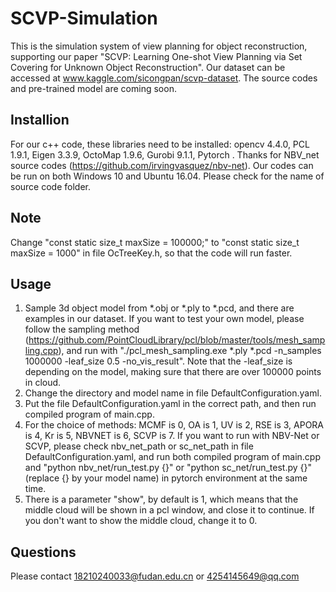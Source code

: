 # SCVP-Simulation
This is the simulation system of view planning for object reconstruction, supporting our paper "SCVP: Learning One-shot View Planning via Set Covering for Unknown Object Reconstruction". Our dataset can be accessed at www.kaggle.com/sicongpan/scvp-dataset. The source codes and pre-trained model are coming soon.
## Installion
For our c++ code, these libraries need to be installed: opencv 4.4.0, PCL 1.9.1, Eigen 3.3.9, OctoMap 1.9.6, Gurobi 9.1.1, Pytorch .
Thanks for NBV_net source codes (https://github.com/irvingvasquez/nbv-net).
Our codes can be run on both Windows 10 and Ubuntu 16.04. Please check for the name of source code folder.
## Note
Change "const static size_t maxSize = 100000;" to "const static size_t maxSize = 1000" in file OcTreeKey.h, so that the code will run faster.
## Usage
1. Sample 3d object model from *.obj or *.ply to *.pcd, and there are examples in our dataset. If you want to test your own model, please follow the sampling method (https://github.com/PointCloudLibrary/pcl/blob/master/tools/mesh_sampling.cpp), and run with "./pcl_mesh_sampling.exe *.ply *.pcd -n_samples 1000000 -leaf_size 0.5 -no_vis_result". Note that the -leaf_size is depending on the model, making sure that there are over 100000 points in cloud.
2. Change the directory and model name in file DefaultConfiguration.yaml.
3. Put the file DefaultConfiguration.yaml in the correct path, and then run compiled program of main.cpp.
4. For the choice of methods: MCMF is 0, OA is 1, UV is 2, RSE is 3, APORA is 4, Kr is 5, NBVNET is 6, SCVP is 7. If you want to run with NBV-Net or SCVP, please check nbv_net_path or sc_net_path in file DefaultConfiguration.yaml, and run both compiled program of main.cpp and "python nbv_net/run_test.py {}" or "python sc_net/run_test.py {}" (replace {} by your model name) in pytorch environment at the same time.
5. There is a parameter "show", by default is 1, which means that the middle cloud will be shown in a pcl window, and close it to continue. If you don't want to show the middle cloud, change it to 0.
## Questions
Please contact 18210240033@fudan.edu.cn or 4254145649@qq.com
